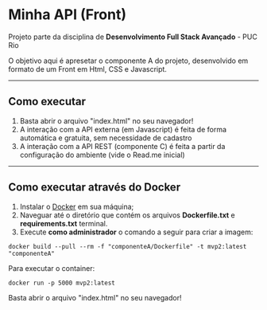# Minha API (Front)

Projeto parte da disciplina de **Desenvolvimento Full Stack Avançado** - PUC Rio

O objetivo aqui é apresetar o componente A do projeto, desenvolvido em formato de um Front em Html, CSS e Javascript.

---
## Como executar

1. Basta abrir o arquivo "index.html" no seu navegador!
2. A interação com a API externa (em Javascript) é feita de forma automática e gratuita, sem necessidade de cadastro
3. A interação com a API REST (componente C) é feita a partir da configuração do ambiente (vide o Read.me inicial)

---
## Como executar através do Docker

1. Instalar o [Docker](https://docs.docker.com/engine/install/) em sua máquina;
2. Naveguar até o diretório que contém os arquivos **Dockerfile.txt** e **requirements.txt** terminal.
3. Execute **como administrador** o comando a seguir para criar a imagem:

``` docker build --pull --rm -f "componenteA/Dockerfile" -t mvp2:latest "componenteA"  ```

Para executar o container:

``` docker run -p 5000 mvp2:latest ```

Basta abrir o arquivo "index.html" no seu navegador!